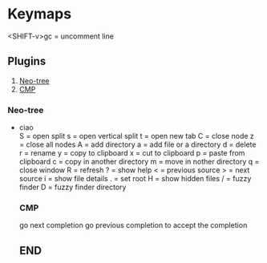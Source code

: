 # Keymaps

\<SHIFT-v>gc = uncomment line

## Plugins
1. [Neo-tree](#Neo-tree)
2. [CMP](#CMP)

### Neo-tree
<ul>
  <li>ciao</li>
S = open split
s = open vertical split
t = open new tab
C = close node
z = close all nodes
A = add directory
a = add file or a directory
d = delete
r = rename
y = copy to clipboard
x = cut to clipboard
p = paste from clipboard
c = copy in another directory
m = move in nother directory
q = close window
R = refresh
? = show help
< = previous source
> = next source
i = show file details
. = set root
H = show hidden files
/ = fuzzy finder
D = fuzzy finder directory

### CMP
<C-n> go next completion
<C-p> go previous completion
<C-y> to accept the completion

## END
